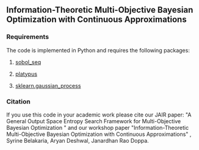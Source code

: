
## Information-Theoretic Multi-Objective Bayesian Optimization with Continuous Approximations 



### Requirements
The code is implemented in Python and requires the following packages:
1. [sobol_seq](https://github.com/naught101/sobol_seq)

2. [platypus](https://platypus.readthedocs.io/en/latest/getting-started.html#installing-platypus)

3. [sklearn.gaussian_process](https://scikit-learn.org/stable/modules/gaussian_process.html)


### Citation
If you use this code in your academic work please cite our JAIR paper: "A General Output Space Entropy Search Framework for Multi-Objective Bayesian Optimization " 
and our workshop paper "Information-Theoretic Multi-Objective Bayesian Optimization with Continuous Approximations" ,  Syrine Belakaria, Aryan Deshwal, Janardhan Rao Doppa.
